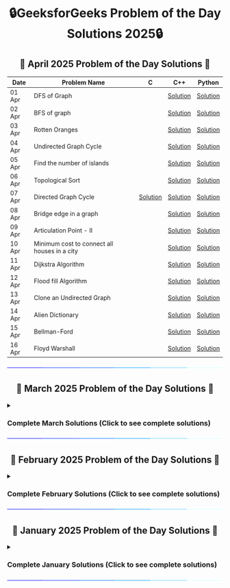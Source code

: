 <h1 align = 'center'>🔒GeeksforGeeks Problem of the Day Solutions 2025🔒</h1>

<div style="margin-top: 20px;">
  <h2 align = 'center'>📅 April 2025 Problem of the Day Solutions 📅</h2>

   
  <div align = 'center'>
    
  | Date    | Problem Name              | C        |  C++     | Python   |
  |---------|---------------------------|----------|----------|----------|
  | 01 Apr  | DFS of Graph |  | [Solution](https://github.com/prakharmishra2002/GFG-POTD-Solution/blob/main/April%202025/01.cpp) | [Solution](https://github.com/prakharmishra2002/GFG-POTD-Solution/blob/main/April%202025/01.py) |
  | 02 Apr  | BFS of graph |  | [Solution](https://github.com/prakharmishra2002/GFG-POTD-Solution/blob/main/April%202025/02.cpp) | [Solution](https://github.com/prakharmishra2002/GFG-POTD-Solution/blob/main/April%202025/02.py) |
  | 03 Apr  | Rotten Oranges |  | [Solution](https://github.com/prakharmishra2002/GFG-POTD-Solution/blob/main/April%202025/03.cpp) | [Solution](https://github.com/prakharmishra2002/GFG-POTD-Solution/blob/main/April%202025/03.py) |
  | 04 Apr  | Undirected Graph Cycle |  | [Solution](https://github.com/prakharmishra2002/GFG-POTD-Solution/blob/main/April%202025/04.cpp) | [Solution](https://github.com/prakharmishra2002/GFG-POTD-Solution/blob/main/April%202025/04.py) |
  | 05 Apr  | Find the number of islands |  | [Solution](https://github.com/prakharmishra2002/GFG-POTD-Solution/blob/main/April%202025/05.cpp) | [Solution](https://github.com/prakharmishra2002/GFG-POTD-Solution/blob/main/April%202025/05.py) |
  | 06 Apr  | Topological Sort |  | [Solution](https://github.com/prakharmishra2002/GFG-POTD-Solution/blob/main/April%202025/06.cpp) | [Solution](https://github.com/prakharmishra2002/GFG-POTD-Solution/blob/main/April%202025/06.py) |
  | 07 Apr  | Directed Graph Cycle | [Solution](https://github.com/prakharmishra2002/GFG-POTD-Solution/blob/main/April%202025/07.c) | [Solution](https://github.com/prakharmishra2002/GFG-POTD-Solution/blob/main/April%202025/07.cpp) | [Solution](https://github.com/prakharmishra2002/GFG-POTD-Solution/blob/main/April%202025/07.py) |
  | 08 Apr  | Bridge edge in a graph |  | [Solution](https://github.com/prakharmishra2002/GFG-POTD-Solution/blob/main/April%202025/08.cpp) | [Solution](https://github.com/prakharmishra2002/GFG-POTD-Solution/blob/main/April%202025/08.py) |
  | 09 Apr  | Articulation Point - II |  | [Solution](https://github.com/prakharmishra2002/GFG-POTD-Solution/blob/main/April%202025/09.cpp) | [Solution](https://github.com/prakharmishra2002/GFG-POTD-Solution/blob/main/April%202025/09.py) |
  | 10 Apr  | Minimum cost to connect all houses in a city |  | [Solution](https://github.com/prakharmishra2002/GFG-POTD-Solution/blob/main/April%202025/10.cpp) | [Solution](https://github.com/prakharmishra2002/GFG-POTD-Solution/blob/main/April%202025/10.py) |
  | 11 Apr  | Dijkstra Algorithm |  | [Solution](https://github.com/prakharmishra2002/GFG-POTD-Solution/blob/main/April%202025/11.cpp) | [Solution](https://github.com/prakharmishra2002/GFG-POTD-Solution/blob/main/April%202025/11.py) |
  | 12 Apr  | Flood fill Algorithm |  | [Solution](https://github.com/prakharmishra2002/GFG-POTD-Solution/blob/main/April%202025/12.cpp) | [Solution](https://github.com/prakharmishra2002/GFG-POTD-Solution/blob/main/April%202025/12.py) |
  | 13 Apr  | Clone an Undirected Graph |  | [Solution](https://github.com/prakharmishra2002/GFG-POTD-Solution/blob/main/April%202025/13.cpp) | [Solution](https://github.com/prakharmishra2002/GFG-POTD-Solution/blob/main/April%202025/13.py) |
  | 14 Apr  | Alien Dictionary |  | [Solution](https://github.com/prakharmishra2002/GFG-POTD-Solution/blob/main/April%202025/14.cpp) | [Solution](https://github.com/prakharmishra2002/GFG-POTD-Solution/blob/main/April%202025/14.py) |
  | 15 Apr  | Bellman-Ford |  | [Solution](https://github.com/prakharmishra2002/GFG-POTD-Solution/blob/main/April%202025/15.cpp) | [Solution](https://github.com/prakharmishra2002/GFG-POTD-Solution/blob/main/April%202025/15.py) |
  | 16 Apr  | Floyd Warshall |  | [Solution](https://github.com/prakharmishra2002/GFG-POTD-Solution/blob/main/April%202025/16.cpp) | [Solution](https://github.com/prakharmishra2002/GFG-POTD-Solution/blob/main/April%202025/16.py) |

  </div> 
   <img align="center" src="https://github.com/prakharmishra2002/Leet-Code-POTD-Solutions/blob/main/SparkleLine.gif" alt="Coding" height="10">
</div>



<div style="margin-top: 20px;">
  <h2 align = 'center'>📅 March 2025 Problem of the Day Solutions 📅</h2>
    <details>
    <summary><h3>Complete March Solutions (Click to see complete solutions)</h3></summary>
   
  <div align = 'center'>
    
  | Date    | Problem Name              | C        |  C++     | Python   |
  |---------|---------------------------|----------|----------|----------|
  | 01 Mar  | Decode the string |  | [Solution](https://github.com/prakharmishra2002/GFG-POTD-Solution/blob/main/March%202025/01.cpp) | [Solution](https://github.com/prakharmishra2002/GFG-POTD-Solution/blob/main/March%202025/01.py) |
  | 02 Mar  | K Sized Subarray Maximum |  | [Solution](https://github.com/prakharmishra2002/GFG-POTD-Solution/blob/main/March%202025/02.cpp) | [Solution](https://github.com/prakharmishra2002/GFG-POTD-Solution/blob/main/March%202025/02.py) |
  | 03 Mar  | Longest Bounded-Difference Subarray |  | [Solution](https://github.com/prakharmishra2002/GFG-POTD-Solution/blob/main/March%202025/03.cpp) | [Solution](https://github.com/prakharmishra2002/GFG-POTD-Solution/blob/main/March%202025/03.py) |
  | 04 Mar  | Longest Increasing Subsequence |  | [Solution](https://github.com/prakharmishra2002/GFG-POTD-Solution/blob/main/March%202025/04.cpp) | [Solution](https://github.com/prakharmishra2002/GFG-POTD-Solution/blob/main/March%202025/04.py) |
  | 05 Mar  | Longest String Chain |  | [Solution](https://github.com/prakharmishra2002/GFG-POTD-Solution/blob/main/March%202025/05.cpp) | [Solution](https://github.com/prakharmishra2002/GFG-POTD-Solution/blob/main/March%202025/05.py) |
  | 06 Mar  | Longest Common Subsequence |  | [Solution](https://github.com/prakharmishra2002/GFG-POTD-Solution/blob/main/March%202025/06.cpp) | [Solution](https://github.com/prakharmishra2002/GFG-POTD-Solution/blob/main/March%202025/06.py) |
  | 07 Mar  | Longest Palindromic Subsequence |  | [Solution](https://github.com/prakharmishra2002/GFG-POTD-Solution/blob/main/March%202025/07.cpp) | [Solution](https://github.com/prakharmishra2002/GFG-POTD-Solution/blob/main/March%202025/07.py) |
  | 08 Mar  | Longest Palindrome in a String |  | [Solution](https://github.com/prakharmishra2002/GFG-POTD-Solution/blob/main/March%202025/08.cpp) | [Solution](https://github.com/prakharmishra2002/GFG-POTD-Solution/blob/main/March%202025/08.py) |
  | 09 Mar  | Palindrome SubStrings |  | [Solution](https://github.com/prakharmishra2002/GFG-POTD-Solution/blob/main/March%202025/09.cpp) | [Solution](https://github.com/prakharmishra2002/GFG-POTD-Solution/blob/main/March%202025/09.py) |
  | 10 Mar  | Edit Distance |  | [Solution](https://github.com/prakharmishra2002/GFG-POTD-Solution/blob/main/March%202025/10.cpp) | [Solution](https://github.com/prakharmishra2002/GFG-POTD-Solution/blob/main/March%202025/10.py) |
  | 11 Mar  | Ways to Reach the n'th Stair |  | [Solution](https://github.com/prakharmishra2002/GFG-POTD-Solution/blob/main/March%202025/11.cpp) | [Solution](https://github.com/prakharmishra2002/GFG-POTD-Solution/blob/main/March%202025/11.py) |
  | 12 Mar  | Min Cost Climbing Stairs |  | [Solution](https://github.com/prakharmishra2002/GFG-POTD-Solution/blob/main/March%202025/12.cpp) | [Solution](https://github.com/prakharmishra2002/GFG-POTD-Solution/blob/main/March%202025/12.py) |
  | 13 Mar  | 0 - 1 Knapsack Problem |  | [Solution](https://github.com/prakharmishra2002/GFG-POTD-Solution/blob/main/March%202025/13.cpp) | [Solution](https://github.com/prakharmishra2002/GFG-POTD-Solution/blob/main/March%202025/13.py) |
  | 14 Mar  | Coin Change (Count Ways) |  | [Solution](https://github.com/prakharmishra2002/GFG-POTD-Solution/blob/main/March%202025/14.cpp) | [Solution](https://github.com/prakharmishra2002/GFG-POTD-Solution/blob/main/March%202025/14.py) |
  | 15 Mar  | Coin Change (Minimum Coins) |  | [Solution](https://github.com/prakharmishra2002/GFG-POTD-Solution/blob/main/March%202025/15.cpp) | [Solution](https://github.com/prakharmishra2002/GFG-POTD-Solution/blob/main/March%202025/15.py) |
  | 16 Mar  | Minimum Jumps |  | [Solution](https://github.com/prakharmishra2002/GFG-POTD-Solution/blob/main/March%202025/16.cpp) | [Solution](https://github.com/prakharmishra2002/GFG-POTD-Solution/blob/main/March%202025/16.py) |
  | 17 Mar  | Subset Sum Problem |  | [Solution](https://github.com/prakharmishra2002/GFG-POTD-Solution/blob/main/March%202025/17.cpp) | [Solution](https://github.com/prakharmishra2002/GFG-POTD-Solution/blob/main/March%202025/17.py) |
  | 18 Mar  | Partition Equal Subset Sum |  | [Solution](https://github.com/prakharmishra2002/GFG-POTD-Solution/blob/main/March%202025/18.cpp) | [Solution](https://github.com/prakharmishra2002/GFG-POTD-Solution/blob/main/March%202025/18.py) |
  | 19 Mar  | Stock Buy and Sell – Max K Transactions Allowed |  | [Solution](https://github.com/prakharmishra2002/GFG-POTD-Solution/blob/main/March%202025/19.cpp) | [Solution](https://github.com/prakharmishra2002/GFG-POTD-Solution/blob/main/March%202025/19.py) |
  | 20 Mar  | Stock Buy and Sell – Max 2 Transactions Allowed |  | [Solution](https://github.com/prakharmishra2002/GFG-POTD-Solution/blob/main/March%202025/20.cpp) | [Solution](https://github.com/prakharmishra2002/GFG-POTD-Solution/blob/main/March%202025/20.py) |
  | 21 Mar  | Stickler Thief I  |  | [Solution](https://github.com/prakharmishra2002/GFG-POTD-Solution/blob/main/March%202025/21.cpp) | [Solution](https://github.com/prakharmishra2002/GFG-POTD-Solution/blob/main/March%202025/21.py) |
  | 22 Mar  | Stickler Thief II  |   | [Solution](https://github.com/prakharmishra2002/GFG-POTD-Solution/blob/main/March%202025/22.cpp) | [Solution](https://github.com/prakharmishra2002/GFG-POTD-Solution/blob/main/March%202025/22.py) |
  | 23 Mar  | Total Decoding Messages  |   | [Solution](https://github.com/prakharmishra2002/GFG-POTD-Solution/blob/main/March%202025/23.cpp) | [Solution](https://github.com/prakharmishra2002/GFG-POTD-Solution/blob/main/March%202025/23.py) |
  | 24 Mar  | Matrix Chain Multiplication |   | [Solution](https://github.com/prakharmishra2002/GFG-POTD-Solution/blob/main/March%202025/24.cpp) | [Solution](https://github.com/prakharmishra2002/GFG-POTD-Solution/blob/main/March%202025/24.py) |
  | 25 Mar  | Boolean Parenthesization |   | [Solution](https://github.com/prakharmishra2002/GFG-POTD-Solution/blob/main/March%202025/25.cpp) | [Solution](https://github.com/prakharmishra2002/GFG-POTD-Solution/blob/main/March%202025/25.py) |
  | 26 Mar  | Word Break |   | [Solution](https://github.com/prakharmishra2002/GFG-POTD-Solution/blob/main/March%202025/26.cpp) | [Solution](https://github.com/prakharmishra2002/GFG-POTD-Solution/blob/main/March%202025/26.py) |
  | 27 Mar  | Minimum Platforms |   | [Solution](https://github.com/prakharmishra2002/GFG-POTD-Solution/blob/main/March%202025/27.cpp) | [Solution](https://github.com/prakharmishra2002/GFG-POTD-Solution/blob/main/March%202025/27.py) |
  | 28 Mar  | Activity Selection |   | [Solution](https://github.com/prakharmishra2002/GFG-POTD-Solution/blob/main/March%202025/28.cpp) | [Solution](https://github.com/prakharmishra2002/GFG-POTD-Solution/blob/main/March%202025/28.py) |
  | 29 Mar  | Job Sequencing Problem |   | [Solution](https://github.com/prakharmishra2002/GFG-POTD-Solution/blob/main/March%202025/29.cpp) | [Solution](https://github.com/prakharmishra2002/GFG-POTD-Solution/blob/main/March%202025/29.py) |
  | 30 Mar  | Gas Station |   | [Solution](https://github.com/prakharmishra2002/GFG-POTD-Solution/blob/main/March%202025/30.cpp) | [Solution](https://github.com/prakharmishra2002/GFG-POTD-Solution/blob/main/March%202025/30.py) |
  | 31 Mar  | Maximize partitions in a String |   | [Solution](https://github.com/prakharmishra2002/GFG-POTD-Solution/blob/main/March%202025/31.cpp) | [Solution](https://github.com/prakharmishra2002/GFG-POTD-Solution/blob/main/March%202025/31.py) |

  </div> 
    </details>
   <img align="center" src="https://github.com/prakharmishra2002/Leet-Code-POTD-Solutions/blob/main/SparkleLine.gif" alt="Coding" height="10">
</div>


<div style="margin-top: 20px;">
  <h2 align = 'center'>📅 February 2025 Problem of the Day Solutions 📅</h2>
  <details>
  <summary><h3>Complete February Solutions (Click to see complete solutions)</h3></summary>
   
  <div align = 'center'>
    
  | Date    | Problem Name              | C        |  C++     | Python   |
  |---------|---------------------------|----------|----------|----------|
  | 01 Feb  | Word Search |  | [Solution](https://github.com/prakharmishra2002/GFG-POTD-Solution/blob/main/Februrary%202025/01.cpp) | [Solution](https://github.com/prakharmishra2002/GFG-POTD-Solution/blob/main/Februrary%202025/01.py) |
  | 02 Feb  | Level order traversal |  | [Solution](https://github.com/prakharmishra2002/GFG-POTD-Solution/blob/main/Februrary%202025/02.cpp) | [Solution](https://github.com/prakharmishra2002/GFG-POTD-Solution/blob/main/Februrary%202025/02.py) |
  | 03 Feb  | Height of Binary Tree | [Solution](https://github.com/prakharmishra2002/GFG-POTD-Solution/blob/main/Februrary%202025/03.c) | [Solution](https://github.com/prakharmishra2002/GFG-POTD-Solution/blob/main/Februrary%202025/03.cpp) | [Solution](https://github.com/prakharmishra2002/GFG-POTD-Solution/blob/main/Februrary%202025/03.py) |
  | 04 Feb  | Diameter of a Binary Tree | [Solution](https://github.com/prakharmishra2002/GFG-POTD-Solution/blob/main/Februrary%202025/04.c) | [Solution](https://github.com/prakharmishra2002/GFG-POTD-Solution/blob/main/Februrary%202025/04.cpp) | [Solution](https://github.com/prakharmishra2002/GFG-POTD-Solution/blob/main/Februrary%202025/04.py) |
  | 05 Feb  | Mirror Tree | [Solution](https://github.com/prakharmishra2002/GFG-POTD-Solution/blob/main/Februrary%202025/05.c) | [Solution](https://github.com/prakharmishra2002/GFG-POTD-Solution/blob/main/Februrary%202025/05.cpp) | [Solution](https://github.com/prakharmishra2002/GFG-POTD-Solution/blob/main/Februrary%202025/05.py) |
  | 06 Feb  | Construct Tree from Inorder & Preorder |  | [Solution](https://github.com/prakharmishra2002/GFG-POTD-Solution/blob/main/Februrary%202025/06.cpp) | [Solution](https://github.com/prakharmishra2002/GFG-POTD-Solution/blob/main/Februrary%202025/06.py) |
  | 07 Feb  | Inorder Traversal |  | [Solution](https://github.com/prakharmishra2002/GFG-POTD-Solution/blob/main/Februrary%202025/07.cpp) | [Solution](https://github.com/prakharmishra2002/GFG-POTD-Solution/blob/main/Februrary%202025/07.py) |
  | 08 Feb  | Tree Boundary Traversal |  |  | [Solution](https://github.com/prakharmishra2002/GFG-POTD-Solution/blob/main/Februrary%202025/08.py) |
  | 09 Feb  | Maximum path sum from any node |  | [Solution](https://github.com/prakharmishra2002/GFG-POTD-Solution/blob/main/Februrary%202025/09.cpp) | [Solution](https://github.com/prakharmishra2002/GFG-POTD-Solution/blob/main/Februrary%202025/09.py) |
  | 10 Feb  | K Sum Paths |  | [Solution](https://github.com/prakharmishra2002/GFG-POTD-Solution/blob/main/Februrary%202025/10.cpp) | [Solution](https://github.com/prakharmishra2002/GFG-POTD-Solution/blob/main/Februrary%202025/10.py) |
  | 11 Feb  | Check for BST |  | [Solution](https://github.com/prakharmishra2002/GFG-POTD-Solution/blob/main/Februrary%202025/11.cpp) | [Solution](https://github.com/prakharmishra2002/GFG-POTD-Solution/blob/main/Februrary%202025/11.py) |
  | 12 Feb  | k-th Smallest in BST | [Solution](https://github.com/prakharmishra2002/GFG-POTD-Solution/blob/main/Februrary%202025/12.c) | [Solution](https://github.com/prakharmishra2002/GFG-POTD-Solution/blob/main/Februrary%202025/12.cpp) | [Solution](https://github.com/prakharmishra2002/GFG-POTD-Solution/blob/main/Februrary%202025/12.py) |
  | 13 Feb  | Pair Sum in BST |  | [Solution](https://github.com/prakharmishra2002/GFG-POTD-Solution/blob/main/Februrary%202025/13.cpp) | [Solution](https://github.com/prakharmishra2002/GFG-POTD-Solution/blob/main/Februrary%202025/13.py) |
  | 14 Feb  | Fixing Two nodes of a BST |  | [Solution](https://github.com/prakharmishra2002/GFG-POTD-Solution/blob/main/Februrary%202025/14.cpp) | [Solution](https://github.com/prakharmishra2002/GFG-POTD-Solution/blob/main/Februrary%202025/14.py) |
  | 15 Feb  | Lowest Common Ancestor in a BST |  | [Solution](https://github.com/prakharmishra2002/GFG-POTD-Solution/blob/main/Februrary%202025/15.cpp) | [Solution](https://github.com/prakharmishra2002/GFG-POTD-Solution/blob/main/Februrary%202025/15.py) |
  | 16 Feb  | Serialize and deserialize a binary tree |  | [Solution](https://github.com/prakharmishra2002/GFG-POTD-Solution/blob/main/Februrary%202025/16.cpp) | [Solution](https://github.com/prakharmishra2002/GFG-POTD-Solution/blob/main/Februrary%202025/16.py) |
  | 17 Feb  | K Largest Elements |  | [Solution](https://github.com/prakharmishra2002/GFG-POTD-Solution/blob/main/Februrary%202025/17.cpp) | [Solution](https://github.com/prakharmishra2002/GFG-POTD-Solution/blob/main/Februrary%202025/17.py) |
  | 18 Feb  | K Closest Points to Origin |  | [Solution](https://github.com/prakharmishra2002/GFG-POTD-Solution/blob/main/Februrary%202025/18.cpp) | [Solution](https://github.com/prakharmishra2002/GFG-POTD-Solution/blob/main/Februrary%202025/18.py) |
  | 19 Feb  | Merge K sorted linked lists |  | [Solution](https://github.com/prakharmishra2002/GFG-POTD-Solution/blob/main/Februrary%202025/19.cpp) | [Solution](https://github.com/prakharmishra2002/GFG-POTD-Solution/blob/main/Februrary%202025/19.py) |
  | 20 Feb  | Find median in a stream |  | [Solution](https://github.com/prakharmishra2002/GFG-POTD-Solution/blob/main/Februrary%202025/20.cpp) | [Solution](https://github.com/prakharmishra2002/GFG-POTD-Solution/blob/main/Februrary%202025/20.py) |
  | 21 Feb  | Parenthesis Checker |  | [Solution](https://github.com/prakharmishra2002/GFG-POTD-Solution/blob/main/Februrary%202025/21.cpp) | [Solution](https://github.com/prakharmishra2002/GFG-POTD-Solution/blob/main/Februrary%202025/21.py) |
  | 22 Feb  | Longest valid Parentheses |  | [Solution](https://github.com/prakharmishra2002/GFG-POTD-Solution/blob/main/Februrary%202025/22.cpp) | [Solution](https://github.com/prakharmishra2002/GFG-POTD-Solution/blob/main/Februrary%202025/22.py) |
  | 23 Feb  | Next Greater Element |  | [Solution](https://github.com/prakharmishra2002/GFG-POTD-Solution/blob/main/Februrary%202025/23.cpp) | [Solution](https://github.com/prakharmishra2002/GFG-POTD-Solution/blob/main/Februrary%202025/23.py) |
  | 24 Feb  | Stock span problem |  | [Solution](https://github.com/prakharmishra2002/GFG-POTD-Solution/blob/main/Februrary%202025/24.cpp) | [Solution](https://github.com/prakharmishra2002/GFG-POTD-Solution/blob/main/Februrary%202025/24.py) |
  | 25 Feb  | Histogram Max Rectangular Area |  | [Solution](https://github.com/prakharmishra2002/GFG-POTD-Solution/blob/main/Februrary%202025/25.cpp) | [Solution](https://github.com/prakharmishra2002/GFG-POTD-Solution/blob/main/Februrary%202025/25.py) |
  | 26 Feb  | Maximum of minimum for every window size |  | [Solution](https://github.com/prakharmishra2002/GFG-POTD-Solution/blob/main/Februrary%202025/26.cpp) | [Solution](https://github.com/prakharmishra2002/GFG-POTD-Solution/blob/main/Februrary%202025/26.py) |
  | 27 Feb  | Get Min from Stack |  | [Solution](https://github.com/prakharmishra2002/GFG-POTD-Solution/blob/main/Februrary%202025/27.cpp) | [Solution](https://github.com/prakharmishra2002/GFG-POTD-Solution/blob/main/Februrary%202025/27.py) |
  | 28 Feb  | Evaluation of Postfix Expression |  | [Solution](https://github.com/prakharmishra2002/GFG-POTD-Solution/blob/main/Februrary%202025/28.cpp) | [Solution](https://github.com/prakharmishra2002/GFG-POTD-Solution/blob/main/Februrary%202025/28.py) |

  </div> 
  </details>
   <img align="center" src="https://github.com/prakharmishra2002/Leet-Code-POTD-Solutions/blob/main/SparkleLine.gif" alt="Coding" height="10">
</div>



<div>
<h2 align = 'center'>📅 January 2025 Problem of the Day Solutions 📅</h2>

<details>
<summary><h3>Complete January Solutions (Click to see complete solutions)</h3></summary>
<div align = 'center'>

| Date    | Problem Name              | C        |  C++     | Python   |
|---------|---------------------------|----------|----------|----------|
| 01 Jan  | Print Anagrams Together  |  | [Solution](https://github.com/prakharmishra2002/GFG-POTD-Solution/blob/main/January%202025/01.cpp) | [Solution](https://github.com/prakharmishra2002/GFG-POTD-Solution/blob/main/January%202025/01.py) |
| 02 Jan  | Subarrays with sum K  |  | [Solution](https://github.com/prakharmishra2002/GFG-POTD-Solution/blob/main/January%202025/02.cpp) | [Solution](https://github.com/prakharmishra2002/GFG-POTD-Solution/blob/main/January%202025/02.py) |
| 03 Jan  | Count Subarrays with Given XOR  |  | [Solution](https://github.com/prakharmishra2002/GFG-POTD-Solution/blob/main/January%202025/03.cpp) | [Solution](https://github.com/prakharmishra2002/GFG-POTD-Solution/blob/main/January%202025/03.py) |
| 04 Jan  | Count All Triplets with Given Sum in Sorted Array  |  | [Solution](https://github.com/prakharmishra2002/GFG-POTD-Solution/blob/main/January%202025/04.cpp) | [Solution](https://github.com/prakharmishra2002/GFG-POTD-Solution/blob/main/January%202025/04.py) |
| 05 Jan  | Count Pairs Whose Sum is Less Than Target  |  | [Solution](https://github.com/prakharmishra2002/GFG-POTD-Solution/blob/main/January%202025/05.cpp) | [Solution](https://github.com/prakharmishra2002/GFG-POTD-Solution/blob/main/January%202025/05.py) |
| 06 Jan  | Sum Pair closest to target  |  | [Solution](https://github.com/prakharmishra2002/GFG-POTD-Solution/blob/main/January%202025/06.cpp) | [Solution](https://github.com/prakharmishra2002/GFG-POTD-Solution/blob/main/January%202025/06.py) |
| 07 Jan  | Pair with given sum in a sorted array  |  | [Solution](https://github.com/prakharmishra2002/GFG-POTD-Solution/blob/main/January%202025/07.cpp) | [Solution](https://github.com/prakharmishra2002/GFG-POTD-Solution/blob/main/January%202025/07.py) |
| 08 Jan  | Count the number of possible triangles  | [Solution](https://github.com/prakharmishra2002/GFG-POTD-Solution/blob/main/January%202025/08.c) | [Solution](https://github.com/prakharmishra2002/GFG-POTD-Solution/blob/main/January%202025/08.cpp) | [Solution](https://github.com/prakharmishra2002/GFG-POTD-Solution/blob/main/January%202025/08.py) |
| 09 Jan  | Indexes of Subarray Sum  |  | [Solution](https://github.com/prakharmishra2002/GFG-POTD-Solution/blob/main/January%202025/09.cpp) | [Solution](https://github.com/prakharmishra2002/GFG-POTD-Solution/blob/main/January%202025/09.py) |
| 10 Jan  | Count distinct elements in every window  |  | [Solution](https://github.com/prakharmishra2002/GFG-POTD-Solution/blob/main/January%202025/10.cpp) | [Solution](https://github.com/prakharmishra2002/GFG-POTD-Solution/blob/main/January%202025/10.py) |
| 11 Jan  | Longest substring with distinct characters  |  | [Solution](https://github.com/prakharmishra2002/GFG-POTD-Solution/blob/main/January%202025/11.cpp) | [Solution](https://github.com/prakharmishra2002/GFG-POTD-Solution/blob/main/January%202025/11.py) |
| 13 Jan  | Container With Most Water  |  | [Solution](https://github.com/prakharmishra2002/GFG-POTD-Solution/blob/main/January%202025/13.cpp) | [Solution](https://github.com/prakharmishra2002/GFG-POTD-Solution/blob/main/January%202025/13.py) |
| 15 Jan  | Longest Subarray with Sum K  |  | [Solution](https://github.com/prakharmishra2002/GFG-POTD-Solution/blob/main/January%202025/15.cpp) | [Solution](https://github.com/prakharmishra2002/GFG-POTD-Solution/blob/main/January%202025/15.py) |
| 16 Jan  | Largest Subarray of 0s and 1s  |  | [Solution](https://github.com/prakharmishra2002/GFG-POTD-Solution/blob/main/January%202025/16.cpp) | [Solution](https://github.com/prakharmishra2002/GFG-POTD-Solution/blob/main/January%202025/16.py) |
| 17 Jan  | Product array puzzle  |  | [Solution](https://github.com/prakharmishra2002/GFG-POTD-Solution/blob/main/January%202025/17.cpp) | [Solution](https://github.com/prakharmishra2002/GFG-POTD-Solution/blob/main/January%202025/17.py) |
| 18 Jan  | Reverse a linked list  |  | [Solution](https://github.com/prakharmishra2002/GFG-POTD-Solution/blob/main/January%202025/18.cpp) | [Solution](https://github.com/prakharmishra2002/GFG-POTD-Solution/blob/main/January%202025/18.py) |
| 19 Jan  | Rotate a Linked List  |  | [Solution](https://github.com/prakharmishra2002/GFG-POTD-Solution/blob/main/January%202025/19.cpp) | [Solution](https://github.com/prakharmishra2002/GFG-POTD-Solution/blob/main/January%202025/19.py) |
| 20 Jan  | Merge two sorted linked lists  | [Solution](https://github.com/prakharmishra2002/GFG-POTD-Solution/blob/main/January%202025/20.c) | [Solution](https://github.com/prakharmishra2002/GFG-POTD-Solution/blob/main/January%202025/20.cpp) | [Solution](https://github.com/prakharmishra2002/GFG-POTD-Solution/blob/main/January%202025/20.py) |
| 23 Jan  | clone-a-linked-list-with-next-and-random-pointer  |  | [Solution](https://github.com/prakharmishra2002/GFG-POTD-Solution/blob/main/January%202025/23.cpp) | [Solution](https://github.com/prakharmishra2002/GFG-POTD-Solution/blob/main/January%202025/23.py) |
| 24 Jan  | Detect Loop in linked list  |  | [Solution](https://github.com/prakharmishra2002/GFG-POTD-Solution/blob/main/January%202025/24.cpp) | [Solution](https://github.com/prakharmishra2002/GFG-POTD-Solution/blob/main/January%202025/24.py) |
| 25 Jan  | Find the first node of loop in linked list  |  | [Solution](https://github.com/prakharmishra2002/GFG-POTD-Solution/blob/main/January%202025/25.cpp) | [Solution](https://github.com/prakharmishra2002/GFG-POTD-Solution/blob/main/January%202025/25.py) |
| 26 Jan  | Remove loop in Linked List  |  | [Solution](https://github.com/prakharmishra2002/GFG-POTD-Solution/blob/main/January%202025/26.cpp) | [Solution](https://github.com/prakharmishra2002/GFG-POTD-Solution/blob/main/January%202025/26.py) |
| 27 Jan  | LRU Cache  |  | [Solution](https://github.com/prakharmishra2002/GFG-POTD-Solution/blob/main/January%202025/27.cpp) | [Solution](https://github.com/prakharmishra2002/GFG-POTD-Solution/blob/main/January%202025/27.py) |
| 28 Jan  | Permutations of a String  |  | [Solution](https://github.com/prakharmishra2002/GFG-POTD-Solution/blob/main/January%202025/28.cpp) | [Solution](https://github.com/prakharmishra2002/GFG-POTD-Solution/blob/main/January%202025/28.py) |
| 29 Jan  | Implement Pow  |  | [Solution](https://github.com/prakharmishra2002/GFG-POTD-Solution/blob/main/January%202025/29.cpp) | [Solution](https://github.com/prakharmishra2002/GFG-POTD-Solution/blob/main/January%202025/29.py) |
| 30 Jan  | N-Queen Problem  |  | [Solution](https://github.com/prakharmishra2002/GFG-POTD-Solution/blob/main/January%202025/30.cpp) | [Solution](https://github.com/prakharmishra2002/GFG-POTD-Solution/blob/main/January%202025/30.py) |
| 31 Jan  | Solve the Sudoku  |  | [Solution](https://github.com/prakharmishra2002/GFG-POTD-Solution/blob/main/January%202025/31.cpp) | [Solution](https://github.com/prakharmishra2002/GFG-POTD-Solution/blob/main/January%202025/31.py) |
</div>
</details>
 <img align="center" src="https://github.com/prakharmishra2002/Leet-Code-POTD-Solutions/blob/main/SparkleLine.gif" alt="Coding" height="10">
</div>
